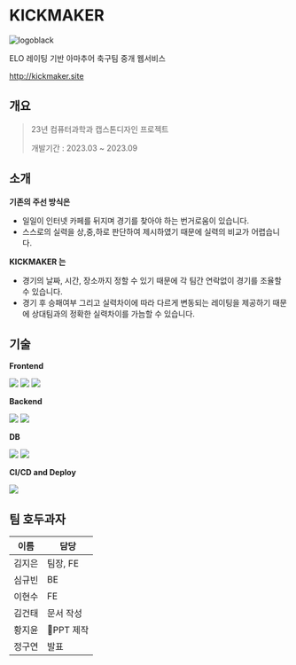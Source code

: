 # KICKMAKER
![logoblack](https://github.com/keemzleun/Capstone-Design/assets/89975936/bf571cd3-dd70-4e44-853a-582a7a440f0d)

 ELO 레이팅 기반 아마추어 축구팀 중개 웹서비스
 
 http://kickmaker.site


## 개요
> 23년 컴퓨터과학과 캡스톤디자인 프로젝트
> 
> 개발기간 : 2023.03 ~ 2023.09

## 소개

**기존의 주선 방식은** 

- 일일이 인터넷 카페를 뒤지며 경기를 찾아야 하는 번거로움이 있습니다.
- 스스로의 실력을 상,중,하로 판단하여 제시하였기 때문에 실력의 비교가 어렵습니다.


**KICKMAKER 는**

- 경기의 날짜, 시간, 장소까지 정할 수 있기 때문에 각 팀간 연락없이 경기를 조율할 수 있습니다.
- 경기 후 승패여부 그리고 실력차이에 따라 다르게 변동되는 레이팅을 제공하기 때문에 상대팀과의 정확한 실력차이를 가늠할 수 있습니다. 


## 기술
**Frontend**

<img src="https://img.shields.io/badge/html5-E34F26?style=for-the-badge&logo=html5&logoColor=white"> <img src="https://img.shields.io/badge/css-1572B6?style=for-the-badge&logo=css3&logoColor=white"> <img src="https://img.shields.io/badge/javascript-F7DF1E?style=for-the-badge&logo=javascript&logoColor=black"> 
  
**Backend**

<img src="https://img.shields.io/badge/node.js-339933?style=for-the-badge&logo=Node.js&logoColor=white"> <img src="https://img.shields.io/badge/express-000000?style=for-the-badge&logo=express&logoColor=white">

**DB**

<img src="https://img.shields.io/badge/mysql-4479A1?style=for-the-badge&logo=mysql&logoColor=white"> <img src="https://img.shields.io/badge/amazon rds-527FFF?style=for-the-badge&logo=amazon rds&logoColor=white">

**CI/CD and Deploy**

<img src="https://img.shields.io/badge/amazon ec2-FF9900?style=for-the-badge&logo=amazon ec2&logoColor=white">

## 팀 호두과자

| 이름 | 담당 |
| --- | --- |
| 김지은 | 팀장, FE |
| 심규빈 | BE |
| 이현수 | FE |
| 김건태 | 문서 작성 |
| 황지윤 | PPT 제작 |
| 정구연 | 발표 |



